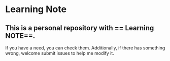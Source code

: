 # Learning Note
## This is a personal repository with == Learning NOTE==.
If you have a need, you can check them. Additionally, if there has something wrong, welcome submit issues to help me modify it.
